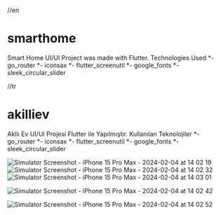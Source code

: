 //en

# smarthome

Smart Home UI/UI Project was made with Flutter.
Technologies Used
*- go_router
*- iconsax
*- flutter_screenutil
*- google_fonts
*- sleek_circular_slider

//tr


# akilliev

Akllı Ev UI/UI Projesi Flutter ile Yapılmıştır.
Kullanılan Teknolojiler
*- go_router
*- iconsax
*- flutter_screenutil
*- google_fonts
*- sleek_circular_slider


![Simulator Screenshot - iPhone 15 Pro Max - 2024-02-04 at 14 02 19](https://github.com/Maliud/akilliev/assets/72108306/c83e7ef1-3d1f-450c-982f-8de629ee37da)
![Simulator Screenshot - iPhone 15 Pro Max - 2024-02-04 at 14 02 32](https://github.com/Maliud/akilliev/assets/72108306/d2faf5ae-7cd6-4204-a61d-50ad7bbd4168)
![Simulator Screenshot - iPhone 15 Pro Max - 2024-02-04 at 14 03 01](https://github.com/Maliud/akilliev/assets/72108306/90454029-a4b3-48af-909a-5e10a1bc63c5)

![Simulator Screenshot - iPhone 15 Pro Max - 2024-02-04 at 14 02 42](https://github.com/Maliud/akilliev/assets/72108306/bb2399eb-d8a0-4501-bf47-54de899b1604)



![Simulator Screenshot - iPhone 15 Pro Max - 2024-02-04 at 14 02 52](https://github.com/Maliud/akilliev/assets/72108306/65729c2f-ff5a-437c-8989-6328c984ebcf)
